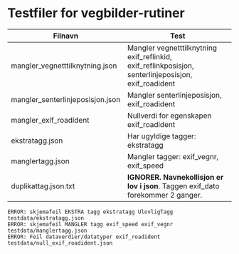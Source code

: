 # Testfiler for vegbilder-rutiner 


| Filnavn | Test | 
|-----|----|
| mangler_vegnetttilknytning.json                 | Mangler vegnetttilknytning exif_reflinkid, exif_reflinkposisjon, senterlinjeposisjon, exif_roadident  | 
| mangler_senterlinjeposisjon.json                 | Mangler senterlinjeposisjon, exif_roadident  | 
| mangler_exif_roadident | Nullverdi for egenskapen exif_roadident |
| ekstratagg.json                 | Har ugyldige tagger: ekstratagg | 
| manglertagg.json                | Mangler tagger: exif_vegnr, exif_speed |
| duplikattag.json.txt                | **IGNORER. Navnekollisjon er lov i json**. Taggen exif_dato forekommer 2 ganger. | 


```
ERROR: skjemafeil EKSTRA tagg ekstratagg UlovligTagg testdata/ekstratagg.json
ERROR: skjemafeil MANGLER tagg exif_speed exif_vegnr testdata/manglertagg.json
ERROR: Feil dataverdier/datatyper exif_roadident testdata/null_exif_roadident.json
```
